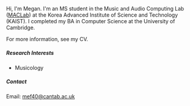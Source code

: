 Hi, I'm Megan. I'm an MS student in the Music and Audio Computing Lab ([MACLab](https://mac.kaist.ac.kr)) at the Korea Advanced Institute of Science and Technology (KAIST). I completed my BA in Computer Science at the University of Cambridge.

For more information, see my CV.

##### Research Interests
- Musicology

##### Contact

Email: [mef40@cantab.ac.uk](mailto:mef40@cantab.ac.uk)
